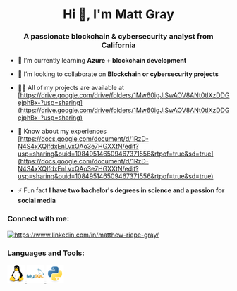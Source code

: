 <h1 align="center">Hi 👋, I'm Matt Gray</h1>
<h3 align="center">A passionate blockchain & cybersecurity analyst from California</h3>

- 🌱 I’m currently learning **Azure + blockchain development**

- 👯 I’m looking to collaborate on **Blockchain or cybersecurity projects**

- 👨‍💻 All of my projects are available at [https://drive.google.com/drive/folders/1Mw60igJiSwAOV8ANt0tlXzDDGejphBx-?usp=sharing](https://drive.google.com/drive/folders/1Mw60igJiSwAOV8ANt0tlXzDDGejphBx-?usp=sharing)

- 📄 Know about my experiences [https://docs.google.com/document/d/1RzD-N4S4xXQIfdxEnLvxQAo3e7HGXXtN/edit?usp=sharing&ouid=108495146509467371556&rtpof=true&sd=true](https://docs.google.com/document/d/1RzD-N4S4xXQIfdxEnLvxQAo3e7HGXXtN/edit?usp=sharing&ouid=108495146509467371556&rtpof=true&sd=true)

- ⚡ Fun fact **I have two bachelor's degrees in science and a passion for social media**

<h3 align="left">Connect with me:</h3>
<p align="left">
<a href="https://linkedin.com/in/https://www.linkedin.com/in/matthew-riepe-gray/" target="blank"><img align="center" src="https://raw.githubusercontent.com/rahuldkjain/github-profile-readme-generator/master/src/images/icons/Social/linked-in-alt.svg" alt="https://www.linkedin.com/in/matthew-riepe-gray/" height="30" width="40" /></a>
</p>

<h3 align="left">Languages and Tools:</h3>
<p align="left"> <a href="https://www.linux.org/" target="_blank" rel="noreferrer"> <img src="https://raw.githubusercontent.com/devicons/devicon/master/icons/linux/linux-original.svg" alt="linux" width="40" height="40"/> </a> <a href="https://www.mysql.com/" target="_blank" rel="noreferrer"> <img src="https://raw.githubusercontent.com/devicons/devicon/master/icons/mysql/mysql-original-wordmark.svg" alt="mysql" width="40" height="40"/> </a> <a href="https://www.python.org" target="_blank" rel="noreferrer"> <img src="https://raw.githubusercontent.com/devicons/devicon/master/icons/python/python-original.svg" alt="python" width="40" height="40"/> </a> </p>
